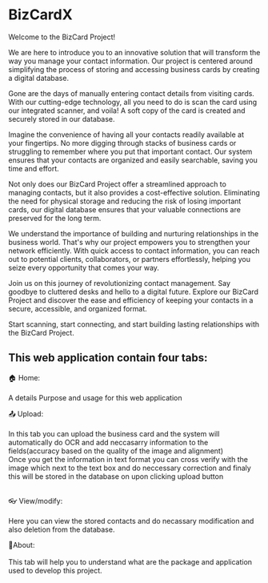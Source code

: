 # BizCardX

Welcome to the BizCard Project!

We are here to introduce you to an innovative solution that will transform the way you manage your contact information. Our project is centered around simplifying the process of storing and accessing business cards by creating a digital database.

Gone are the days of manually entering contact details from visiting cards. With our cutting-edge technology, all you need to do is scan the card using our integrated scanner, and voila! A soft copy of the card is created and securely stored in our database.

Imagine the convenience of having all your contacts readily available at your fingertips. No more digging through stacks of business cards or struggling to remember where you put that important contact. Our system ensures that your contacts are organized and easily searchable, saving you time and effort.

Not only does our BizCard Project offer a streamlined approach to managing contacts, but it also provides a cost-effective solution. Eliminating the need for physical storage and reducing the risk of losing important cards, our digital database ensures that your valuable connections are preserved for the long term.

We understand the importance of building and nurturing relationships in the business world. That's why our project empowers you to strengthen your network efficiently. With quick access to contact information, you can reach out to potential clients, collaborators, or partners effortlessly, helping you seize every opportunity that comes your way.

Join us on this journey of revolutionizing contact management. Say goodbye to cluttered desks and hello to a digital future. Explore our BizCard Project and discover the ease and efficiency of keeping your contacts in a secure, accessible, and organized format.

Start scanning, start connecting, and start building lasting relationships with the BizCard Project.

## This web application contain four tabs:

🏠 Home:<br><br>
  A details Purpose and usage for this web application<br>
  
📤 Upload:<br><br>
  In this tab you can upload the business card and the system will automatically do OCR and add neccasarry information to the fields(accuracy based on the quality of the image and alignment)<br>
  Once you get the information in text format you can cross verify with the image which next to the text box and do neccessary correction and finaly this will be stored in the database on upon clicking upload button<br><br>
  
👓 View/modify:<br><br>
  Here you can view the stored contacts and do necassary modification and also deletion from the database.
  
📜About:<br><br>
  This tab will help you to understand what are the package and application used to develop this project.
  
  
  
  
  
